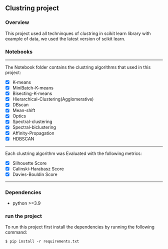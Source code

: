 ## Clustring project

### Overview
This project used all techninques of clustring in scikit learn library with example of data, we used the latest version of scikit learn.

### Notebooks
---
The Notebook folder contains the clustring algorithms that used in this project:

* [X] K-means
* [X] MiniBatch-K-means
* [X] Bisecting-K-means
* [X] Hierarchical-Clustering(Agglomerative)
* [X] DBscan
* [X] Mean-shift
* [X] Optics
* [X] Spectral-clustering
* [X] Spectral-biclustering
* [X] Affinity-Propagation
* [X] HDBSCAN

---
Each clustring algorithm was Evaluated with the following metrics:

* [X] Silhouette Score
* [X] Calinski-Harabasz Score
* [X] Davies-Bouldin Score
---
### Dependencies

- python >=3.9

### run the project
To run this project first install the dependencies by running the following command:

```console
$ pip install -r requirements.txt
```

 
